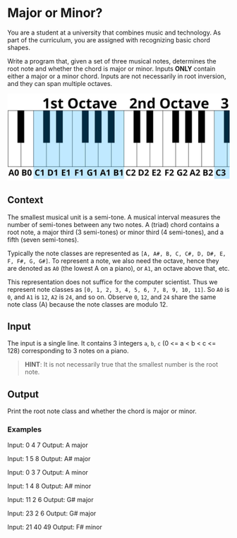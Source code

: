 # Major or Minor?

You are a student at a university that combines music and technology. As part of the curriculum, you are assigned with recognizing basic chord shapes.

Write a program that, given a set of three musical notes, determines the root note and whether the chord is major or minor. Inputs **ONLY** contain either a major or a minor chord. Inputs are not necessarily in root inversion, and they can span multiple octaves.

![Keyboard Image](keyboard.jpg)

## Context

The smallest musical unit is a semi-tone. A musical interval measures the number of semi-tones between any two notes. A (triad) chord contains a root note, a major third (3 semi-tones) or minor third (4 semi-tones), and a fifth (seven semi-tones).

Typically the note classes are represented as `[A, A#, B, C, C#, D, D#, E, F, F#, G, G#]`. To represent a note, we also need the octave, hence they are denoted as `A0` (the lowest A on a piano), or `A1`, an octave above that, etc.

This representation does not suffice for the computer scientist. Thus we represent note classes as `[0, 1, 2, 3, 4, 5, 6, 7, 8, 9, 10, 11]`. So `A0` is `0`, and `A1` is `12`, `A2` is `24`, and so on. Observe `0`, `12`, and `24` share the same note class (A) because the note classes are modulo 12.

## Input

The input is a single line. It contains 3 integers `a`, `b`, `c` (0 <= a < b < c <= 128) corresponding to 3 notes on a piano. 

> **HINT**: It is not necessarily true that the smallest number is the root note.

## Output

Print the root note class and whether the chord is major or minor.

### Examples

Input: 0 4 7
Output: A major

Input: 1 5 8
Output: A# major

Input: 0 3 7
Output: A minor

Input: 1 4 8
Output: A# minor

Input: 11 2 6
Output: G# major

Input: 23 2 6
Output: G# major

Input: 21 40 49
Output: F# minor
